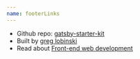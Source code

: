 ```yaml
---
name: footerLinks
---
```


- Github repo: [gatsby-starter-kit](https://github.com/greglobinski/gatsby-starter-kit)
- Built by [greg lobinski](https://www.greglobinski.com)
- Read about [Front-end web development](https://dev.greglobinski.com)
